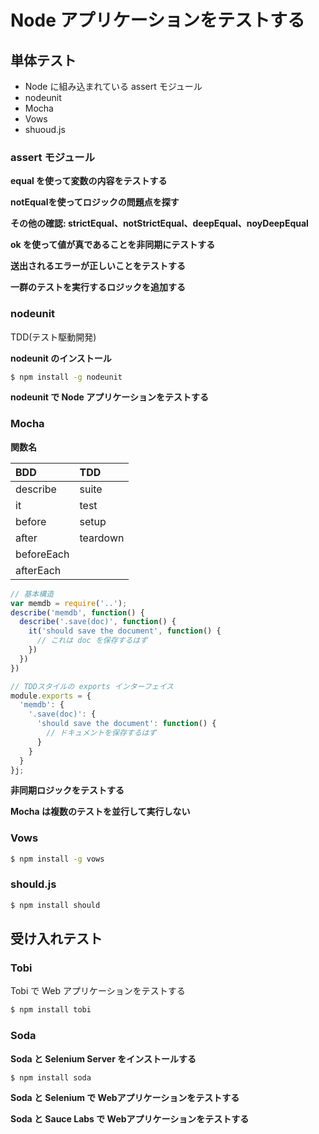 # Node アプリケーションをテストする

## 単体テスト

- Node に組み込まれている assert モジュール
- nodeunit
- Mocha
- Vows
- shuoud.js


### assert モジュール

__equal を使って変数の内容をテストする__

__notEqualを使ってロジックの問題点を探す__

__その他の確認: strictEqual、notStrictEqual、deepEqual、noyDeepEqual__

__ok を使って値が真であることを非同期にテストする__

__送出されるエラーが正しいことをテストする__

__一群のテストを実行するロジックを追加する__


### nodeunit
TDD(テスト駆動開発)


__nodeunit のインストール__

```bash
$ npm install -g nodeunit
```

__nodeunit で Node アプリケーションをテストする__


### Mocha

__関数名__

| BDD        | TDD      |
|:-----------| :--------|
| describe   | suite    |
| it         | test     |
| before     | setup    |
| after      | teardown |
| beforeEach |          |
| afterEach  |          |


```javascript
// 基本構造
var memdb = require('..');
describe('memdb', function() {
  describe('.save(doc)', function() {
    it('should save the document', function() {
      // これは doc を保存するはず
    })
  })
})
```

```javascript
// TDDスタイルの exports インターフェイス
module.exports = {
  'memdb': {
    '.save(doc)': {
      'should save the document': function() {
        // ドキュメントを保存するはず
      }
    }
  }
}j;
```

__非同期ロジックをテストする__

__Mocha は複数のテストを並行して実行しない__


### Vows

```bash
$ npm install -g vows
```


### should.js

```bash
$ npm install should
```


## 受け入れテスト

### Tobi

Tobi で Web アプリケーションをテストする

```bash
$ npm install tobi
```

### Soda

__Soda と Selenium Server をインストールする__

```bash
$ npm install soda
```

__Soda と Selenium で Webアプリケーションをテストする__

__Soda と Sauce Labs で Webアプリケーションをテストする__
